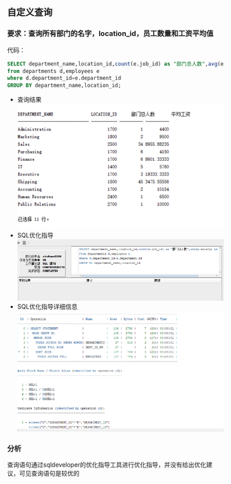 ## 自定义查询
### 要求：查询所有部门的名字，location_id，员工数量和工资平均值
代码：
```sql
SELECT department_name,location_id,count(e.job_id) as "部门总人数",avg(e.salary) as "平均工资" 
from departments d,employees e
where d.department_id=e.department_id 
GROUP BY department_name,location_id;
```
* 查询结果
![image](https://github.com/03DuLi/oracle/blob/master/test1/aa.png)
* SQL优化指导
![image](https://github.com/03DuLi/oracle/blob/master/test1/bb.png)
* SQL优化指导详细信息
![image](https://github.com/03DuLi/oracle/blob/master/test1/cc.png)
### 分析
查询语句通过sqldeveloper的优化指导工具进行优化指导，并没有给出优化建议，可见查询语句是较优的
